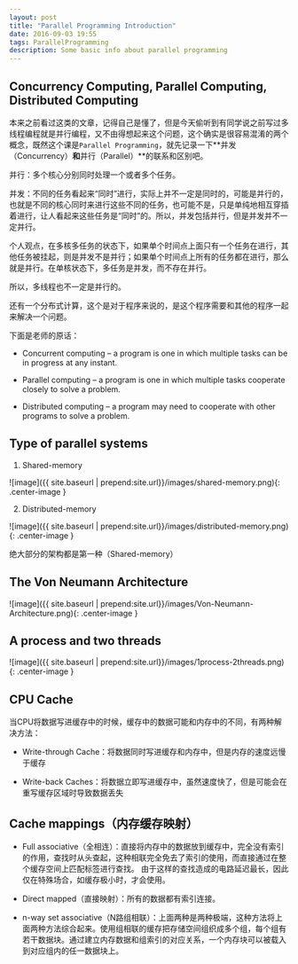 ```yaml
---
layout: post
title: "Parallel Programming Introduction"
date: 2016-09-03 19:55
tags: ParallelProgramming
description: Some basic info about parallel programming
---
```


## Concurrency Computing, Parallel Computing, Distributed Computing

本来之前看过这类的文章，记得自己是懂了，但是今天偷听到有同学说之前写过多线程编程就是并行编程，又不由得想起来这个问题，这个确实是很容易混淆的两个概念，既然这个课是`Parallel Programming`，就先记录一下**并发（Concurrency）**和**并行（Parallel）**的联系和区别吧。

并行：多个核心分别同时处理一个或者多个任务。

并发：不同的任务看起来“同时”进行，实际上并不一定是同时的，可能是并行的，也就是不同的核心同时来进行这些不同的任务，也可能不是，只是单纯地相互穿插着进行，让人看起来这些任务是“同时”的。所以，并发包括并行，但是并发并不一定并行。

个人观点，在多核多任务的状态下，如果单个时间点上面只有一个任务在进行，其他任务被挂起，则是并发不是并行；如果单个时间点上所有的任务都在进行，那么就是并行。在单核状态下，多任务是并发，而不存在并行。

所以，多线程也不一定是并行的。

还有一个分布式计算，这个是对于程序来说的，是这个程序需要和其他的程序一起来解决一个问题。

下面是老师的原话：

- Concurrent computing – a program is one in which multiple tasks can be in progress at any instant.

- Parallel computing – a program is one in which multiple tasks cooperate closely to solve a problem.

- Distributed computing – a program may need to cooperate with other programs to solve a problem.


## Type of parallel systems

1. Shared-memory

![image]({{ site.baseurl | prepend:site.url}}/images/shared-memory.png){: .center-image }

2. Distributed-memory

![image]({{ site.baseurl | prepend:site.url}}/images/distributed-memory.png){: .center-image }

绝大部分的架构都是第一种（Shared-memory）


## The Von Neumann Architecture

![image]({{ site.baseurl | prepend:site.url}}/images/Von-Neumann-Architecture.png){: .center-image }

## A process and two threads

![image]({{ site.baseurl | prepend:site.url}}/images/1process-2threads.png){: .center-image }

## CPU Cache

当CPU将数据写进缓存中的时候，缓存中的数据可能和内存中的不同，有两种解决方法：

- Write-through Cache：将数据同时写进缓存和内存中，但是内存的速度远慢于缓存

- Write-back Caches：将数据立即写进缓存中，虽然速度快了，但是可能会在重写缓存区域时导致数据丢失

## Cache mappings（内存缓存映射）

- Full associative（全相连）：直接将内存中的数据放到缓存中，完全没有索引的作用，查找时从头查起，这种相联完全免去了索引的使用，而直接通过在整个缓存空间上匹配标签进行查找。 由于这样的查找造成的电路延迟最长，因此仅在特殊场合，如缓存极小时，才会使用。

- Direct mapped（直接映射）：所有的数据都有索引连接。

- n-way set associative（N路组相联）：上面两种是两种极端，这种方法将上面两种方法综合起来。使用组相联的缓存把存储空间组织成多个组，每个组有若干数据块。通过建立内存数据和组索引的对应关系，一个内存块可以被载入到对应组内的任一数据块上。
